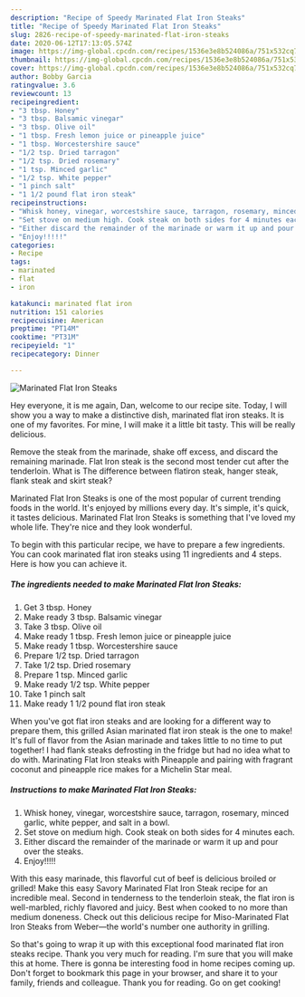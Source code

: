 ```yaml
---
description: "Recipe of Speedy Marinated Flat Iron Steaks"
title: "Recipe of Speedy Marinated Flat Iron Steaks"
slug: 2826-recipe-of-speedy-marinated-flat-iron-steaks
date: 2020-06-12T17:13:05.574Z
image: https://img-global.cpcdn.com/recipes/1536e3e8b524086a/751x532cq70/marinated-flat-iron-steaks-recipe-main-photo.jpg
thumbnail: https://img-global.cpcdn.com/recipes/1536e3e8b524086a/751x532cq70/marinated-flat-iron-steaks-recipe-main-photo.jpg
cover: https://img-global.cpcdn.com/recipes/1536e3e8b524086a/751x532cq70/marinated-flat-iron-steaks-recipe-main-photo.jpg
author: Bobby Garcia
ratingvalue: 3.6
reviewcount: 13
recipeingredient:
- "3 tbsp. Honey"
- "3 tbsp. Balsamic vinegar"
- "3 tbsp. Olive oil"
- "1 tbsp. Fresh lemon juice or pineapple juice"
- "1 tbsp. Worcestershire sauce"
- "1/2 tsp. Dried tarragon"
- "1/2 tsp. Dried rosemary"
- "1 tsp. Minced garlic"
- "1/2 tsp. White pepper"
- "1 pinch salt"
- "1 1/2 pound flat iron steak"
recipeinstructions:
- "Whisk honey, vinegar, worcestshire sauce, tarragon, rosemary, minced garlic, white pepper, and salt in a bowl."
- "Set stove on medium high. Cook steak on both sides for 4 minutes each."
- "Either discard the remainder of the marinade or warm it up and pour over the steaks."
- "Enjoy!!!!!"
categories:
- Recipe
tags:
- marinated
- flat
- iron

katakunci: marinated flat iron 
nutrition: 151 calories
recipecuisine: American
preptime: "PT14M"
cooktime: "PT31M"
recipeyield: "1"
recipecategory: Dinner

---
```



![Marinated Flat Iron Steaks](https://img-global.cpcdn.com/recipes/1536e3e8b524086a/751x532cq70/marinated-flat-iron-steaks-recipe-main-photo.jpg)

Hey everyone, it is me again, Dan, welcome to our recipe site. Today, I will show you a way to make a distinctive dish, marinated flat iron steaks. It is one of my favorites. For mine, I will make it a little bit tasty. This will be really delicious.

Remove the steak from the marinade, shake off excess, and discard the remaining marinade. Flat Iron steak is the second most tender cut after the tenderloin. What is The difference between flatiron steak, hanger steak, flank steak and skirt steak?

Marinated Flat Iron Steaks is one of the most popular of current trending foods in the world. It's enjoyed by millions every day. It's simple, it's quick, it tastes delicious. Marinated Flat Iron Steaks is something that I've loved my whole life. They're nice and they look wonderful.


To begin with this particular recipe, we have to prepare a few ingredients. You can cook marinated flat iron steaks using 11 ingredients and 4 steps. Here is how you can achieve it.

<!--inarticleads1-->

##### The ingredients needed to make Marinated Flat Iron Steaks:

1. Get 3 tbsp. Honey
1. Make ready 3 tbsp. Balsamic vinegar
1. Take 3 tbsp. Olive oil
1. Make ready 1 tbsp. Fresh lemon juice or pineapple juice
1. Make ready 1 tbsp. Worcestershire sauce
1. Prepare 1/2 tsp. Dried tarragon
1. Take 1/2 tsp. Dried rosemary
1. Prepare 1 tsp. Minced garlic
1. Make ready 1/2 tsp. White pepper
1. Take 1 pinch salt
1. Make ready 1 1/2 pound flat iron steak


When you&#39;ve got flat iron steaks and are looking for a different way to prepare them, this grilled Asian marinated flat iron steak is the one to make! It&#39;s full of flavor from the Asian marinade and takes little to no time to put together! I had flank steaks defrosting in the fridge but had no idea what to do with. Marinating Flat Iron steaks with Pineapple and pairing with fragrant coconut and pineapple rice makes for a Michelin Star meal. 

<!--inarticleads2-->

##### Instructions to make Marinated Flat Iron Steaks:

1. Whisk honey, vinegar, worcestshire sauce, tarragon, rosemary, minced garlic, white pepper, and salt in a bowl.
1. Set stove on medium high. Cook steak on both sides for 4 minutes each.
1. Either discard the remainder of the marinade or warm it up and pour over the steaks.
1. Enjoy!!!!!


With this easy marinade, this flavorful cut of beef is delicious broiled or grilled! Make this easy Savory Marinated Flat Iron Steak recipe for an incredible meal. Second in tenderness to the tenderloin steak, the flat iron is well-marbled, richly flavored and juicy. Best when cooked to no more than medium doneness. Check out this delicious recipe for Miso-Marinated Flat Iron Steaks from Weber—the world&#39;s number one authority in grilling. 

So that's going to wrap it up with this exceptional food marinated flat iron steaks recipe. Thank you very much for reading. I'm sure that you will make this at home. There is gonna be interesting food in home recipes coming up. Don't forget to bookmark this page in your browser, and share it to your family, friends and colleague. Thank you for reading. Go on get cooking!
